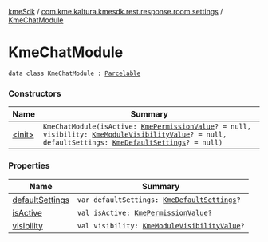 [kmeSdk](../../index.md) / [com.kme.kaltura.kmesdk.rest.response.room.settings](../index.md) / [KmeChatModule](./index.md)

# KmeChatModule

`data class KmeChatModule : `[`Parcelable`](https://developer.android.com/reference/android/os/Parcelable.html)

### Constructors

| Name | Summary |
|---|---|
| [&lt;init&gt;](-init-.md) | `KmeChatModule(isActive: `[`KmePermissionValue`](../../com.kme.kaltura.kmesdk.ws.message.type.permissions/-kme-permission-value/index.md)`? = null, visibility: `[`KmeModuleVisibilityValue`](../../com.kme.kaltura.kmesdk.ws.message.type.permissions/-kme-module-visibility-value/index.md)`? = null, defaultSettings: `[`KmeDefaultSettings`](../-kme-default-settings/index.md)`? = null)` |

### Properties

| Name | Summary |
|---|---|
| [defaultSettings](default-settings.md) | `var defaultSettings: `[`KmeDefaultSettings`](../-kme-default-settings/index.md)`?` |
| [isActive](is-active.md) | `val isActive: `[`KmePermissionValue`](../../com.kme.kaltura.kmesdk.ws.message.type.permissions/-kme-permission-value/index.md)`?` |
| [visibility](visibility.md) | `val visibility: `[`KmeModuleVisibilityValue`](../../com.kme.kaltura.kmesdk.ws.message.type.permissions/-kme-module-visibility-value/index.md)`?` |

